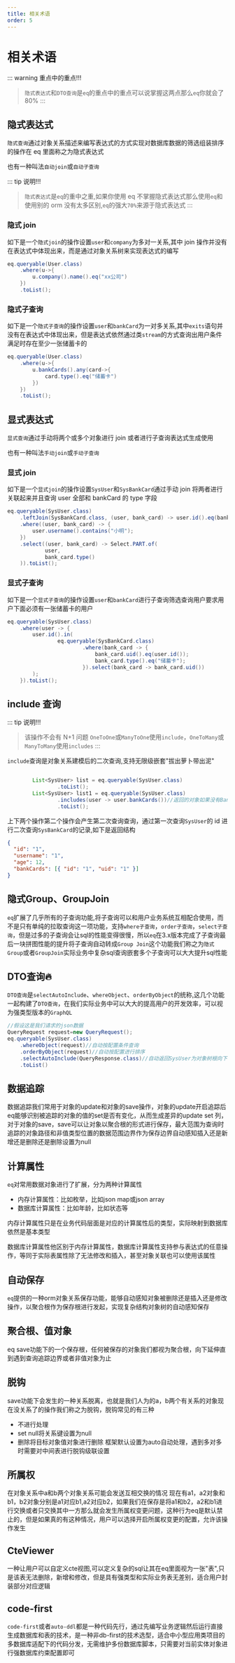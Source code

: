 ```yaml
---
title: 相关术语
order: 5
---
```


# 相关术语



::: warning 重点中的重点!!!
> `隐式表达式`和`DTO查询`是`eq`的重点中的重点可以说掌握这两点那么`eq`你就会了80%
:::


## 隐式表达式

`隐式查询`通过对象关系描述来编写表达式的方式实现对数据库数据的筛选组装排序的操作在 eq 里面称之为隐式表达式

也有一种叫法`自动join`或`自动子查询`

::: tip 说明!!!
> `隐式表达式`是`eq`的重中之重,如果你使用 eq 不掌握隐式表达式那么使用`eq`和使用别的 orm 没有太多区别,`eq`的强大`70%`来源于隐式表达式
:::

### 隐式 join

如下是一个`隐式join`的操作设置`user`和`company`为多对一关系,其中 join 操作并没有在表达式中体现出来，而是通过对象关系树来实现表达式的编写

```java
eq.queryable(User.class)
    .where(u->{
        u.company().name().eq("xx公司")
    })
    .toList();
```

### 隐式子查询

如下是一个`隐式子查询`的操作设置`user`和`bankCard`为一对多关系,其中`exits`语句并没有在表达式中体现出来，但是表达式依然通过类`stream`的方式查询出用户条件满足时存在至少一张储蓄卡的

```java
eq.queryable(User.class)
    .where(u->{
        u.bankCards().any(card->{
            card.type().eq("储蓄卡")
        })
    })
    .toList();
```

## 显式表达式

`显式查询`通过手动将两个或多个对象进行 join 或者进行子查询表达式生成使用

也有一种叫法`手动join`或`手动子查询`

### 显式 join

如下是一个`显式join`的操作设置`SysUser`和`SysBankCard`通过手动 join 将两者进行关联起来并且查询 user 全部和 bankCard 的 type 字段

```java
eq.queryable(SysUser.class)
    .leftJoin(SysBankCard.class, (user, bank_card) -> user.id().eq(bank_card.uid()))
    .where((user, bank_card) -> {
        user.username().contains("小明");
    })
    .select((user, bank_card) -> Select.PART.of(
            user,
            bank_card.type()
    )).toList();
```

### 显式子查询

如下是一个`显式子查询`的操作设置`user`和`bankCard`进行子查询筛选查询用户要求用户下面必须有一张储蓄卡的用户

```java
eq.queryable(SysUser.class)
    .where(user -> {
        user.id().in(
                eq.queryable(SysBankCard.class)
                        .where(bank_card -> {
                            bank_card.uid().eq(user.id());
                            bank_card.type().eq("储蓄卡");
                        }).select(bank_card -> bank_card.uid())
        );
    }).toList();
```

## include 查询

::: tip 说明!!!
> 该操作不会有 N+1 问题
> `OneToOne`或`ManyToOne`使用`include`，`OneToMany`或`ManyToMany`使用`includes`
:::

`include`查询是对象关系建模后的二次查询,支持无限级嵌套"拔出萝卜带出泥"
```java

        List<SysUser> list = eq.queryable(SysUser.class)
                .toList();
        List<SysUser> list1 = eq.queryable(SysUser.class)
                .includes(user -> user.bankCards())//返回的对象如果没有BankCards那么集合情况为空集合，对象为null
                .toList();
```

上下两个操作第二个操作会产生第二次查询查询，通过第一次查询`SysUser`的 id 进行二次查询`SysBankCard`的记录,如下是返回结构

```json
{
  "id": "1",
  "username": "1",
  "age": 12,
  "bankCards": [{ "id": "1", "uid": "1" }]
}
```

## 隐式Group、GroupJoin
`eq`扩展了几乎所有的子查询功能,将子查询可以和用户业务系统互相配合使用，而不是只有单纯的拉取查询这一项功能，支持`where子查询`，`order子查询`，`select子查询`，但是过多的子查询会让sql的性能变得很慢，所以`eq`在3.x版本完成了子查询最后一块拼图性能的提升将子查询自动转成`Group Join`这个功能我们称之为`隐式Group`或者`GroupJoin`实际业务中复杂sql查询嵌套多个子查询可以大大提升sql性能

## DTO查询🔥
`DTO查询`是`selectAutoInclude`、`whereObject`、`orderByObject`的统称,这几个功能一起构建了`DTO查询`，在我们实际业务中可以大大的提高用户的开发效率，可以视为强类型版本的`GraphQL`

```java
//假设这是我们请求的json数据
QueryRequest request=new QueryRequest();
eq.queryable(SysUser.class)
    .whereObject(request)//自动按配置条件查询
    .orderByObject(request)//自动按配置进行排序
    .selectAutoInclude(QueryResponse.class)//自动返回SysUser为对象树根向下的任意结构化对象
    .toList()
```

## 数据追踪
数据追踪我们常用于对象的update和对象的save操作，对象的update开启追踪后eq能够识别被追踪的对象的值的set是否有变化，从而生成差异的update set 列，对于对象的save，save可以让对象以聚合根的形式进行保存，最大范围为查询时追踪的对象路径和非值类型位置的数据范围边界作为保存边界自动感知插入还是新增还是删除还是删除设置为null

## 计算属性
`eq`对常用数据对象进行了扩展，分为两种计算属性
- 内存计算属性：比如枚举，比如json map或json array
- 数据库计算属性：比如年龄，比如状态等

内存计算属性只是在业务代码层面是对应的计算属性后的类型，实际映射到数据库依然是基本类型

数据库计算属性他区别于内存计算属性，数据库计算属性支持参与表达式的任意操作，等同于实际表属性除了无法修改和插入，甚至对象关联也可以使用该属性

## 自动保存
`eq`提供的一种orm对象关系保存功能，能够自动感知对象被删除还是插入还是修改操作，以聚合根作为保存根进行发起，实现复杂结构对象树的自动感知保存

## 聚合根、值对象
eq save功能下的一个保存根，任何被保存的对象我们都视为聚合根，向下延伸直到遇到查询追踪边界或者非值对象为止

## 脱钩
save功能下会发生的一种关系脱离，也就是我们人为的a，b两个有关系的对象现在没关系了的操作我们称之为脱钩，脱钩常见的有三种
- 不进行处理
- set null将关系键设置为null
- 删除将目标对象值对象进行删除
框架默认设置为auto自动处理，遇到多对多时需要对中间表进行脱钩级联设置

## 所属权
在对象关系中a和b两个对象关系可能会发送互相交换的情况
现在有a1，a2对象和b1，b2对象分别是a1对应b1,a2对应b2，如果我们在保存是将a1和b2，a2和b1进行交换或者只交换其中一方那么就会发生所属权变更问题，这种行为eq是默认禁止的，但是如果真的有这种情况，用户可以选择开启所属权变更的配置，允许该操作发生

## CteViewer
一种让用户可以自定义cte视图,可以定义复杂的sql让其在eq里面视为一张"表",只是该表无法删除，新增和修改，但是具有强类型和实际业务表无差别，适合用户封装部分对应逻辑

## code-first
`code-first`或者`auto-ddl`都是一种代码先行，通过先编写业务逻辑然后运行直接生成数据库和表的技术，是一种非db-first的技术选型，适合中小型应用类项目的多数据库适配下的代码分发，无需维护多份数据库脚本，只需要对当前实体对象进行强数据库约束配置即可